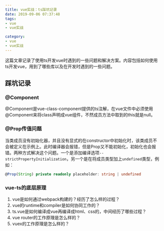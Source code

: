 ```yaml
---
title: vue实战：ts踩坑记录
date: 2019-09-06 07:37:48
tags:
- vue
- vue实战

category:
- vue
- vue实战
---
```


这篇文章记录了使用ts开发vue时遇到的一些问题和解决方案。内容包括如何使用ts开发vue，用到了哪些库以及在开发时遇到的一些问题。

## 踩坑记录

### @Component
@Component是vue-class-component提供的ts注解，在vue文件中必须使用@Component来将class声明成vue组件，不然成员方法中取到的this就是null。

### @Prop传值问题
当类成员没有初始化器，并且没有显式的在constructor中初始化时，该类成员不会被定义在示例上。此时编译器会报错，但是Prop又不能初始化，初始化也会报错。两种方式解决这个问题。一个是添加编译选项`--strictPropertyInitialization`，另一个是在将成员类型加上`undefined`类型，例如：
```ts
@Prop(String) private readonly placeholder: string | undefined
```

### vue-ts的底层原理
1. vue是如何通过webpack构建的？经历了怎么样的过程？
2. vue的runtime和compiler是如何协同工作的？
3. ts.vue是如何编译成vue再编译成html、css的，中间经历了哪些过程？
4. vue router的工作原理是怎么样的？
5. vuex的工作原理是怎么样的？